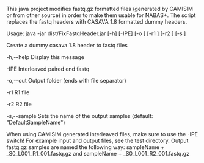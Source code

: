This java project modifies fastq.gz formatted files (generated by CAMISIM or from other source) in order to make them usable for NABAS+. The script replaces the fastq headers with CASAVA 1.8 formatted dummy headers.

Usage:
java -jar dist/FixFastqHeader.jar [-h] [-IPE] [-o <arg>] [-r1 <arg>]
       [-r2 <arg>] [-s <arg>]
       
Create a dummy casava 1.8 header to fastq files

 -h,--help           Display this message
 
 -IPE                Interleaved paired end fastq
 
 -o,--out <arg>      Output folder (ends with file separator)
 
 -r1 <arg>           R1 file
 
 -r2 <arg>           R2 file
 
 -s,--sample <arg>   Sets the name of the output samples (default: "DefaultSampleName")

When using CAMISIM generated interleaved files, make sure to use the -IPE switch! For example input and output files, see the test directory. Output fastq.gz samples are named the following way:
sampleName + _S0_L001_R1_001.fastq.gz and sampleName + _S0_L001_R2_001.fastq.gz
